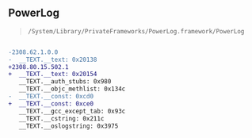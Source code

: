 ## PowerLog

> `/System/Library/PrivateFrameworks/PowerLog.framework/PowerLog`

```diff

-2308.62.1.0.0
-  __TEXT.__text: 0x20138
+2308.80.15.502.1
+  __TEXT.__text: 0x20154
   __TEXT.__auth_stubs: 0x980
   __TEXT.__objc_methlist: 0x134c
-  __TEXT.__const: 0xcd0
+  __TEXT.__const: 0xce0
   __TEXT.__gcc_except_tab: 0x93c
   __TEXT.__cstring: 0x211c
   __TEXT.__oslogstring: 0x3975

```
